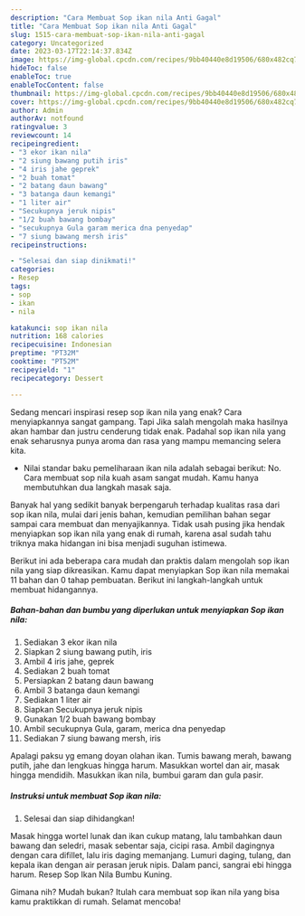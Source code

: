 ```yaml
---
description: "Cara Membuat Sop ikan nila Anti Gagal"
title: "Cara Membuat Sop ikan nila Anti Gagal"
slug: 1515-cara-membuat-sop-ikan-nila-anti-gagal
category: Uncategorized
date: 2023-03-17T22:14:37.834Z
image: https://img-global.cpcdn.com/recipes/9bb40440e8d19506/680x482cq70/sop-ikan-nila-foto-resep-utama.jpg
hideToc: false
enableToc: true
enableTocContent: false
thumbnail: https://img-global.cpcdn.com/recipes/9bb40440e8d19506/680x482cq70/sop-ikan-nila-foto-resep-utama.jpg
cover: https://img-global.cpcdn.com/recipes/9bb40440e8d19506/680x482cq70/sop-ikan-nila-foto-resep-utama.jpg
author: Admin
authorAv: notfound
ratingvalue: 3
reviewcount: 14
recipeingredient:
- "3 ekor ikan nila"
- "2 siung bawang putih iris"
- "4 iris jahe geprek"
- "2 buah tomat"
- "2 batang daun bawang"
- "3 batanga daun kemangi"
- "1 liter air"
- "Secukupnya jeruk nipis"
- "1/2 buah bawang bombay"
- "secukupnya Gula garam merica dna penyedap"
- "7 siung bawang mersh iris"
recipeinstructions:

- "Selesai dan siap dinikmati!"
categories:
- Resep
tags:
- sop
- ikan
- nila

katakunci: sop ikan nila 
nutrition: 168 calories
recipecuisine: Indonesian
preptime: "PT32M"
cooktime: "PT52M"
recipeyield: "1"
recipecategory: Dessert

---
```



Sedang mencari inspirasi resep sop ikan nila yang enak? Cara menyiapkannya sangat gampang. Tapi Jika salah mengolah maka hasilnya akan hambar dan justru cenderung tidak enak. Padahal sop ikan nila yang enak seharusnya punya aroma dan rasa yang mampu memancing selera kita.


- Nilai standar baku pemeliharaan ikan nila adalah sebagai berikut: No. Cara membuat sop nila kuah asam sangat mudah. Kamu hanya membutuhkan dua langkah masak saja.

Banyak hal yang sedikit banyak berpengaruh terhadap kualitas rasa dari sop ikan nila, mulai dari jenis bahan, kemudian pemilihan bahan segar sampai cara membuat dan menyajikannya. Tidak usah pusing jika hendak menyiapkan sop ikan nila yang enak di rumah, karena asal sudah tahu triknya maka hidangan ini bisa menjadi suguhan istimewa.


Berikut ini ada beberapa cara mudah dan praktis dalam mengolah sop ikan nila yang siap dikreasikan. Kamu dapat menyiapkan Sop ikan nila memakai 11 bahan dan 0 tahap pembuatan. Berikut ini langkah-langkah untuk membuat hidangannya.

<!--inarticleads1-->

##### Bahan-bahan dan bumbu yang diperlukan untuk menyiapkan Sop ikan nila:

1. Sediakan 3 ekor ikan nila
1. Siapkan 2 siung bawang putih, iris
1. Ambil 4 iris jahe, geprek
1. Sediakan 2 buah tomat
1. Persiapkan 2 batang daun bawang
1. Ambil 3 batanga daun kemangi
1. Sediakan 1 liter air
1. Siapkan Secukupnya jeruk nipis
1. Gunakan 1/2 buah bawang bombay
1. Ambil secukupnya Gula, garam, merica dna penyedap
1. Sediakan 7 siung bawang mersh, iris


Apalagi paksu yg emang doyan olahan ikan. Tumis bawang merah, bawang putih, jahe dan lengkuas hingga harum. Masukkan wortel dan air, masak hingga mendidih. Masukkan ikan nila, bumbui garam dan gula pasir. 

<!--inarticleads2-->

##### Instruksi untuk membuat Sop ikan nila:


1. Selesai dan siap dihidangkan!

Masak hingga wortel lunak dan ikan cukup matang, lalu tambahkan daun bawang dan seledri, masak sebentar saja, cicipi rasa. Ambil dagingnya dengan cara difillet, lalu iris daging memanjang. Lumuri daging, tulang, dan kepala ikan dengan air perasan jeruk nipis. Dalam panci, sangrai ebi hingga harum. Resep Sop Ikan Nila Bumbu Kuning. 

Gimana nih? Mudah bukan? Itulah cara membuat sop ikan nila yang bisa kamu praktikkan di rumah. Selamat mencoba!
